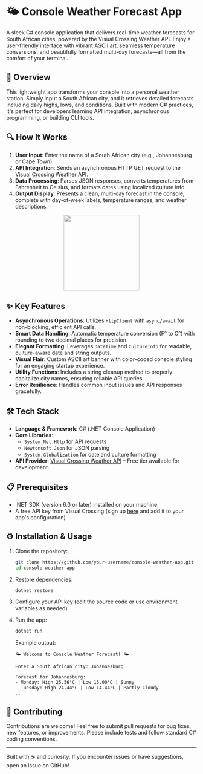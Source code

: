 # 🌤️ Console Weather Forecast App

A sleek C# console application that delivers real-time weather forecasts for South African cities, powered by the Visual Crossing Weather API. Enjoy a user-friendly interface with vibrant ASCII art, seamless temperature conversions, and beautifully formatted multi-day forecasts—all from the comfort of your terminal.

## 🚀 Overview

This lightweight app transforms your console into a personal weather station. Simply input a South African city, and it retrieves detailed forecasts including daily highs, lows, and conditions. Built with modern C# practices, it's perfect for developers learning API integration, asynchronous programming, or building CLI tools.

## 🔍 How It Works

1. **User Input**: Enter the name of a South African city (e.g., Johannesburg or Cape Town).
2. **API Integration**: Sends an asynchronous HTTP GET request to the Visual Crossing Weather API.
3. **Data Processing**: Parses JSON responses, converts temperatures from Fahrenheit to Celsius, and formats dates using localized culture info.
4. **Output Display**: Presents a clean, multi-day forecast in the console, complete with day-of-week labels, temperature ranges, and weather descriptions.

<div align="center">
  <img height="200" src="https://cdn.discordapp.com/attachments/1409660132521939116/1409660149248954489/image.png?ex=68ae2fd1&is=68acde51&hm=fa5811541158e4166027e90055ea3080ce6a57ee9bd00ac1c904f9230fe2dff8&">
</div>

## ✨ Key Features

- **Asynchronous Operations**: Utilizes `HttpClient` with `async/await` for non-blocking, efficient API calls.
- **Smart Data Handling**: Automatic temperature conversion (F° to C°) with rounding to two decimal places for precision.
- **Elegant Formatting**: Leverages `DateTime` and `CultureInfo` for readable, culture-aware date and string outputs.
- **Visual Flair**: Custom ASCII art banner with color-coded console styling for an engaging startup experience.
- **Utility Functions**: Includes a string cleanup method to properly capitalize city names, ensuring reliable API queries.
- **Error Resilience**: Handles common input issues and API responses gracefully.

## 🛠️ Tech Stack

- **Language & Framework**: C# (.NET Console Application)
- **Core Libraries**:
  - `System.Net.Http` for API requests
  - `Newtonsoft.Json` for JSON parsing
  - `System.Globalization` for date and culture formatting
- **API Provider**: [Visual Crossing Weather API](https://www.visualcrossing.com) – Free tier available for development.

## 📋 Prerequisites

- .NET SDK (version 6.0 or later) installed on your machine.
- A free API key from Visual Crossing (sign up [here](https://www.visualcrossing.com/weather-api) and add it to your app's configuration).

## ⚙️ Installation & Usage

1. Clone the repository:
   ```bash
   git clone https://github.com/your-username/console-weather-app.git
   cd console-weather-app
   ```

2. Restore dependencies:
   ```bash
   dotnet restore
   ```

3. Configure your API key (edit the source code or use environment variables as needed).

4. Run the app:
   ```bash
   dotnet run
   ```

   Example output:
   ```
   🌤️ Welcome to Console Weather Forecast! 🌤️

   Enter a South African city: Johannesburg

   Forecast for Johannesburg:
   - Monday: High 25.56°C | Low 15.00°C | Sunny
   - Tuesday: High 24.44°C | Low 14.44°C | Partly Cloudy
   ...
   ```

## 🤝 Contributing

Contributions are welcome! Feel free to submit pull requests for bug fixes, new features, or improvements. Please include tests and follow standard C# coding conventions.

---

Built with ☕ and curiosity. If you encounter issues or have suggestions, open an issue on GitHub!
